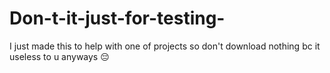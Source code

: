 # Don-t-it-just-for-testing-
I just made this to help with one of projects so don't download nothing bc it useless to u anyways 😔
